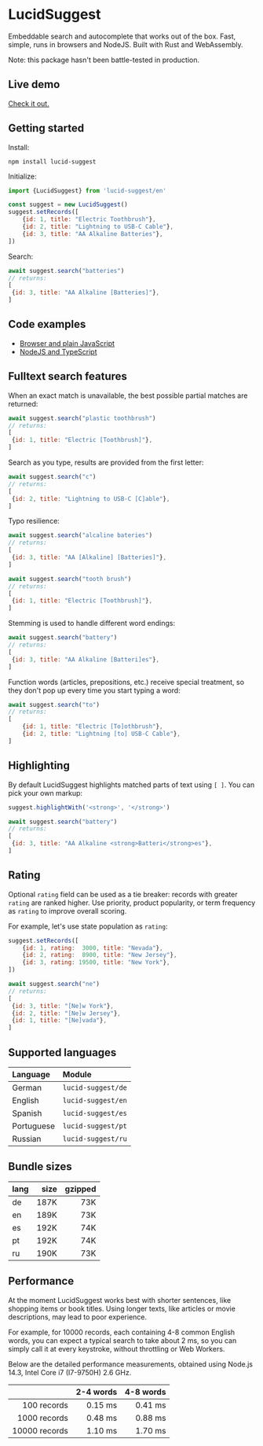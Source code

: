 # LucidSuggest

Embeddable search and autocomplete that works out of the box. Fast, simple, runs in browsers and NodeJS. Built with Rust and WebAssembly.

Note: this package hasn't been battle-tested in production.

## Live demo

[Check it out.](http://lucid-search.io.s3-website.eu-central-1.amazonaws.com/demo/index.html)

## Getting started

Install:
```shell
npm install lucid-suggest
```

Initialize:
```javascript
import {LucidSuggest} from 'lucid-suggest/en'

const suggest = new LucidSuggest()
suggest.setRecords([
    {id: 1, title: "Electric Toothbrush"},
    {id: 2, title: "Lightning to USB-C Cable"},
    {id: 3, title: "AA Alkaline Batteries"},
])
```

Search:
```javascript
await suggest.search("batteries")
// returns:
[
 {id: 3, title: "AA Alkaline [Batteries]"},
]
```

## Code examples

- [Browser and plain JavaScript](https://github.com/thaumant/lucid-suggest/tree/master/examples/browser-plain)
- [NodeJS and TypeScript](https://github.com/thaumant/lucid-suggest/tree/master/examples/node-ts)

## Fulltext search features

When an exact match is unavailable, the best possible partial matches are returned:
```javascript
await suggest.search("plastic toothbrush")
// returns:
[
 {id: 1, title: "Electric [Toothbrush]"},
]
```

Search as you type, results are provided from the first letter:
```javascript
await suggest.search("c")
// returns:
[
 {id: 2, title: "Lightning to USB-C [C]able"},
]
```

Typo resilience:
```javascript
await suggest.search("alcaline bateries")
// returns:
[
 {id: 3, title: "AA [Alkaline] [Batteries]"},
]
```

```javascript
await suggest.search("tooth brush")
// returns:
[
 {id: 1, title: "Electric [Toothbrush]"},
]
```

Stemming is used to handle different word endings:
```javascript
await suggest.search("battery")
// returns:
[
 {id: 3, title: "AA Alkaline [Batteri]es"},
]
```

Function words (articles, prepositions, etc.) receive special treatment, so they don't pop up every time you start typing a word:
```javascript
await suggest.search("to")
// returns:
[
    {id: 1, title: "Electric [To]othbrush"},
    {id: 2, title: "Lightning [to] USB-C Cable"},
]
```


## Highlighting

By default LucidSuggest highlights matched parts of text using `[ ]`. You can pick your own markup:
```javascript
suggest.highlightWith('<strong>', '</strong>')
```

```javascript
await suggest.search("battery")
// returns:
[
 {id: 3, title: "AA Alkaline <strong>Batteri</strong>es"},
]
```

## Rating

Optional `rating` field can be used as a tie breaker: records with greater `rating` are ranked higher. Use priority, product popularity, or term frequency as `rating` to improve overall scoring.

For example, let's use state population as `rating`:
```javascript
suggest.setRecords([
    {id: 1, rating:  3000, title: "Nevada"},
    {id: 2, rating:  8900, title: "New Jersey"},
    {id: 3, rating: 19500, title: "New York"},
])
```

```javascript
await suggest.search("ne")
// returns:
[
 {id: 3, title: "[Ne]w York"},
 {id: 2, title: "[Ne]w Jersey"},
 {id: 1, title: "[Ne]vada"},
]
```


## Supported languages

| Language   | Module             |
| :--------- | :----------------- |
| German     | `lucid-suggest/de` |
| English    | `lucid-suggest/en` |
| Spanish    | `lucid-suggest/es` |
| Portuguese | `lucid-suggest/pt` |
| Russian    | `lucid-suggest/ru` |


## Bundle sizes

| lang | size | gzipped |
| :--- | ---: | ------: |
| de   | 187K |     73K |
| en   | 189K |     73K |
| es   | 192K |     74K |
| pt   | 192K |     74K |
| ru   | 190K |     73K |


## Performance

At the moment LucidSuggest works best with shorter sentences, like shopping items or book titles. Using longer texts, like articles or movie descriptions, may lead to poor experience.

For example, for 10000 records, each containing 4-8 common English words, you can expect a typical search to take about 2 ms, so you can simply call it at every keystroke, without throttling or Web Workers.

Below are the detailed performance measurements, obtained using Node.js 14.3, Intel Core i7 (I7-9750H) 2.6 GHz.

|               | 2-4 words | 4-8 words |
| ------------: | --------: | --------: |
|   100 records |   0.15 ms |   0.41 ms |
|  1000 records |   0.48 ms |   0.88 ms |
| 10000 records |   1.10 ms |   1.70 ms |
